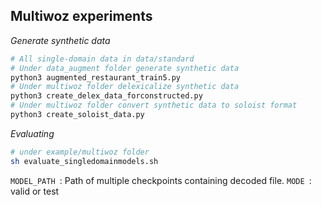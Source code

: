 ## Multiwoz experiments

*Generate synthetic data*
```python
# All single-domain data in data/standard
# Under data_augment folder generate synthetic data
python3 augmented_restaurant_train5.py
# Under multiwoz folder delexicalize synthetic data
python3 create_delex_data_forconstructed.py
# Under multiwoz folder convert synthetic data to soloist format
python3 create_soloist_data.py
```
*Evaluating*
```bash
# under example/multiwoz folder
sh evaluate_singledomainmodels.sh
```
<code>MODEL_PATH </code>: Path of multiple checkpoints containing decoded file.
<code>MODE </code>: valid or test
